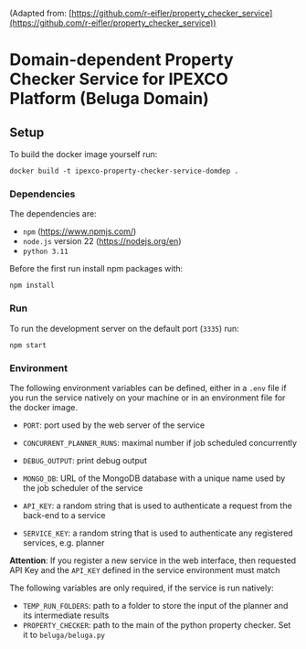 (Adapted from: [https://github.com/r-eifler/property_checker_service](https://github.com/r-eifler/property_checker_service))


# Domain-dependent Property Checker Service for IPEXCO Platform (Beluga Domain)

## Setup 

To build the docker image yourself run:

```
docker build -t ipexco-property-checker-service-domdep .
```

### Dependencies

The dependencies are:

- `npm` (https://www.npmjs.com/)
- `node.js` version 22 (https://nodejs.org/en)
- `python 3.11`


Before the first run install npm packages with:

```
npm install
```

### Run

To run the development server on the default port (`3335`) run:

```
npm start
```

### Environment

The following environment variables can be defined, either in a `.env` file 
if you run the service natively on your machine or in an environment file 
for the docker image. 

- `PORT`: port used by the web server of the service

- `CONCURRENT_PLANNER_RUNS`: maximal number if job scheduled concurrently
- `DEBUG_OUTPUT`: print debug output

- `MONGO_DB`: URL of the MongoDB database with a unique name used by the job 
    scheduler of the service

- `API_KEY`: a random string that is used to authenticate a request from the 
    back-end to a service
- `SERVICE_KEY`: a random string that is used to authenticate any registered 
    services, e.g. planner


**Attention**: If you register a new service in the web interface, then 
requested API Key and the `API_KEY` defined in the service environment 
must match

The following variables are only required, if the service is run natively:

- `TEMP_RUN_FOLDERS`: path to a folder to store the input of the planner and 
    its intermediate results
- `PROPERTY_CHECKER`: path to the main of the python property checker.
    Set it to `beluga/beluga.py`



